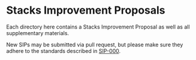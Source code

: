 Stacks Improvement Proposals
============================

Each directory here contains a Stacks Improvement Proposal as well as all
supplementary materials.

New SIPs may be submitted via pull request, but please make sure they adhere to
the standards described in
[SIP-000](./sip-000/sip-000-stacks-improvement-proposal-process.md).
